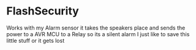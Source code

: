 # FlashSecurity
Works with my Alarm sensor it takes the speakers place and sends the power to a AVR MCU to a Relay so its a silent alarm
I just like to save this little stuff or it gets lost
